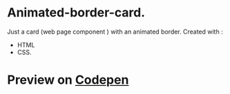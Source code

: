 # Animated-border-card.
Just a card (web page component  ) with an animated border.
Created with :
- HTML
- CSS.
# Preview on [Codepen](https://codepen.io/joshuaokaka/pen/xxjOERM)
